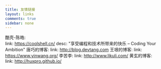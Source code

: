 ```yaml
---
title: 友情链接
layout: links
comments: true
sidebar: none
---
```


酷壳-陈皓:  
    link: https://coolshell.cn/
    desc: "享受编程和技术所带来的快乐 – Coding Your Ambition"
唐巧的博客: 
    link: http://blog.devtang.com
王垠的博客: 
    link: https://www.yinwang.org/
李苦李: 
    link: http://www.likuli.com/
黄玄的博客: 
    link:  http://huxpro.github.io/
